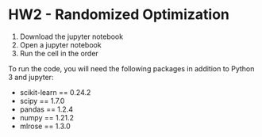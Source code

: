 # HW2 - Randomized Optimization 

1. Download the jupyter notebook 
2. Open a jupyter notebook 
3. Run the cell in the order 

To run the code, you will need the following packages in addition to Python 3 and jupyter: 

- scikit-learn      ==            0.24.2
- scipy              ==           1.7.0
- pandas              ==          1.2.4
- numpy                ==         1.21.2
- mlrose == 1.3.0
